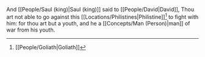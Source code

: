 And [[People/Saul (king)\|Saul (king)]] said to [[People/David\|David]], Thou art not able to go against this [[Locations/Philistines\|Philistine]][^1] to fight with him: for thou art but a youth, and he a [[Concepts/Man (Person)\|man]] of war from his youth.

[^1]: [[People/Goliath\|Goliath]]
